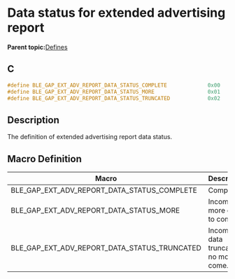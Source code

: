 # Data status for extended advertising report

**Parent topic:**[Defines](GUID-9781CD29-3C4B-41EE-8F98-355D2AA99482.md)

## C

```c
#define BLE_GAP_EXT_ADV_REPORT_DATA_STATUS_COMPLETE             0x00
#define BLE_GAP_EXT_ADV_REPORT_DATA_STATUS_MORE                 0x01
#define BLE_GAP_EXT_ADV_REPORT_DATA_STATUS_TRUNCATED            0x02
```

## Description

The definition of extended advertising report data status.

## Macro Definition

|Macro|Description|
|-----|-----------|
|BLE\_GAP\_EXT\_ADV\_REPORT\_DATA\_STATUS\_COMPLETE|Complete.|
|BLE\_GAP\_EXT\_ADV\_REPORT\_DATA\_STATUS\_MORE|Incomplete, more data to come.|
|BLE\_GAP\_EXT\_ADV\_REPORT\_DATA\_STATUS\_TRUNCATED|Incomplete, data truncated, no more to come.|

